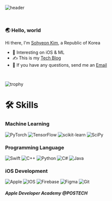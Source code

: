 ![header](https://capsule-render.vercel.app/api?type=venom&color=75ab12&text=🌱&nbsp;Sohyeon&nbsp;Kim&nbsp;🥦)

<div align="leading">
<br/>

### 🌏 Hello, world

Hi there, I'm [Sohyeon Kim](https://www.linkedin.com/in/sohyeonkim-dev-colli), a Republic of Korea   

- 🍎 Interesting on iOS & ML
- ✍️ This is my [Tech Blog](https://sohyeonkim-dev.tistory.com)
- 💌 If you have any questions, send me an [Email](mailto:happythgus@khu.ac.kr)



</div>
<br/>

<div align="leading">
	
![trophy](https://github-profile-trophy.vercel.app/?username=SohyeonKim-dev&no-frame=true&margin-w=3&margin-h=0&rank=SECRET,SSS,SS,S,AAA,AA,A&theme=onedark&no-bg=true)
	
</div>

#
# 🛠️ Skills

### Machine Learning 
![PyTorch](https://img.shields.io/badge/PyTorch-%23EE4C2C.svg?style=for-the-badge&logo=PyTorch&logoColor=white)
![TensorFlow](https://img.shields.io/badge/TensorFlow-%23FF6F00.svg?style=for-the-badge&logo=TensorFlow&logoColor=white)
![scikit-learn](https://img.shields.io/badge/scikit--learn-%23F7931E.svg?style=for-the-badge&logo=scikit-learn&logoColor=white)
![SciPy](https://img.shields.io/badge/SciPy-%230C55A5.svg?style=for-the-badge&logo=scipy&logoColor=%white)

### Programming Language
![Swift](https://img.shields.io/badge/swift-F54A2A?style=for-the-badge&logo=swift&logoColor=white)
![C++](https://img.shields.io/badge/c++-%2300599C.svg?style=for-the-badge&logo=c%2B%2B&logoColor=white)
![Python](https://img.shields.io/badge/python-3670A0?style=for-the-badge&logo=python&logoColor=ffdd54) 
![C#](https://img.shields.io/badge/c%23-%23239120.svg?style=for-the-badge&logo=c-sharp&logoColor=white)
![Java](https://img.shields.io/badge/java-%23ED8B00.svg?style=for-the-badge&logo=java&logoColor=white)

### iOS Development
![Apple](https://img.shields.io/badge/Apple-%23000000.svg?style=for-the-badge&logo=apple&logoColor=white)
![IOS](https://img.shields.io/badge/iOS-000000?style=for-the-badge&logo=ios&logoColor=white)
![Firebase](https://img.shields.io/badge/firebase-ffca28?style=for-the-badge&logo=firebase&logoColor=black)
![Figma](https://img.shields.io/badge/Figma-F24E1E?style=for-the-badge&logo=figma&logoColor=white)
![Git](https://img.shields.io/badge/git-%23F05033.svg?style=for-the-badge&logo=git&logoColor=white)
##### Apple Developer Academy @POSTECH

#
 
   <!-- ![Anurag's github stats](https://github-readme-stats.vercel.app/api?username=SohyeonKim-dev&theme=flag-india&show_icons=true) -->
   
   <!-- ![graph](http://github-profile-summary-cards.vercel.app/api/cards/profile-details?username=SohyeonKim-dev&theme=vue) -->
   
   <!-- ![repo](http://github-profile-summary-cards.vercel.app/api/cards/repos-per-language?username=SohyeonKim-dev) -->
   <!-- ![commit](http://github-profile-summary-cards.vercel.app/api/cards/most-commit-language?username=SohyeonKim-dev) -->

   <!-- ![Top Langs](https://github-readme-stats.vercel.app/api/top-langs/?username=SohyeonKim-dev&hide_progress=true) -->
